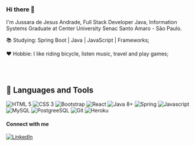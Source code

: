 ### Hi there 👋
I'm Jussara de Jesus Andrade, Full Stack Developer Java, Information Systems Graduate at Center University Senac Santo Amaro - São Paulo.


<p>📚 Studying: Spring Boot | Java | JavaScript | Frameworks;</p>
<p>❤ Hobbie: I like riding bicycle, listen music, travel and play games; </p>	
 
<br>
<br>

<div>

## 🚀 Languages and Tools
 
<img src="https://img.icons8.com/color/48/000000/html-5.png" title="HTML 5" />
<img src="https://img.icons8.com/color/48/000000/css3.png" title="CSS 3" />
<img src="https://img.icons8.com/color/48/000000/bootstrap.png" title="Bootstrap" />
<img src="https://img.icons8.com/color/48/000000/react-native.png" title="React" />
<img src="https://img.icons8.com/color/48/000000/java-coffee-cup-logo.png" title="Java 8+" />
<img src="https://img.icons8.com/color/48/000000/spring-logo.png" title="Spring" />
<img src="https://img.icons8.com/color/48/000000/javascript.png" title="Javascript" />
<img src="https://img.icons8.com/metro/48/000000/mysql.png" title="MySQL" />
<img src="https://img.icons8.com/color/48/000000/postgreesql.png" title="PostgreeSQL" />
<img src="https://img.icons8.com/color/48/000000/git.png" title="Git" />
<img src="https://img.icons8.com/color/48/000000/heroku.png" title="Heroku" />
</div>


#### Connect with me
<div>			
<a href="https://www.linkedin.com/in/jussara-andrade-731731142/" rel="nofollow" target="_blank">
  <img src="https://img.shields.io/badge/LinkedIn-0077B5?style=for-the-badge&logo=linkedin&logoColor=white" title="LinkedIn" style="max-width:100%;">
</a>













